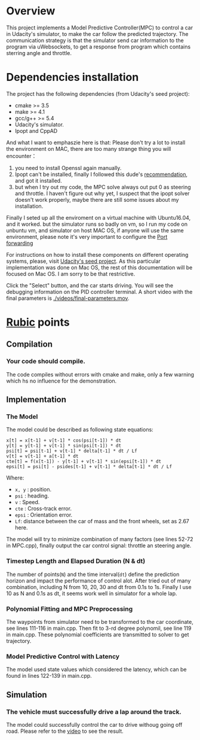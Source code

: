 
# Overview

This project implements a Model Predictive Controller(MPC) to control a car in Udacity's simulator, to make the car follow the predicted trajectory. The communication strategy is that the simulator send car information to the program via uWebsockets, to get a response from program which contains sterring angle and throttle. 

# Dependencies installation

The project has the following dependencies (from Udacity's seed project):

- cmake >= 3.5
- make >= 4.1
- gcc/g++ >= 5.4
- Udacity's simulator.
- Ipopt and CppAD

And what I want to emphaszie here is that: Please don't try a lot to install the environment on MAC, there are too many strange thing you will encounter：

1. you need to install Openssl again manually.
2. Ipopt can't be installed, finally I followed this dude's [recommendation](https://discussions.udacity.com/t/installing-ipopt-on-mac/502218/12), and got it installed.
3. but when I try out my code, the MPC solve always out put 0 as steering and throttle. I haven't figure out why yet, I suspect that the ipopt solver doesn't work properly, maybe there are still some issues about my installation.


Finally I seted up all the enviroment on a virtual machine with Ubuntu16.04, and it worked. but the simulator runs so badly on vm, so I run my code on unbuntu vm, and simulator on host MAC OS, if anyone will use the same environment, please note it's very important to configure the [Port forwarding](https://classroom.udacity.com/nanodegrees/nd013/parts/40f38239-66b6-46ec-ae68-03afd8a601c8/modules/0949fca6-b379-42af-a919-ee50aa304e6a/lessons/f758c44c-5e40-4e01-93b5-1a82aa4e044f/concepts/16cf4a78-4fc7-49e1-8621-3450ca938b77)

For instructions on how to install these components on different operating systems, please, visit [Udacity's seed project](https://github.com/udacity/CarND-MPC-Project). As this particular implementation was done on Mac OS, the rest of this documentation will be focused on Mac OS. I am sorry to be that restrictive.


Click the "Select" button, and the car starts driving. You will see the debugging information on the PID controller terminal. A short video with the final parameters is [./videos/final-parameters.mov](./videos/final-parameters.mov).

# [Rubic](https://review.udacity.com/#!/rubrics/896/view) points

## Compilation

### Your code should compile.

The code compiles without errors with cmake and make, only a few warning which hs no influence for the demonstration.

## Implementation

### The Model

The model could be described as following state equations:

```
x[t] = x[t-1] + v[t-1] * cos(psi[t-1]) * dt
y[t] = y[t-1] + v[t-1] * sin(psi[t-1]) * dt
psi[t] = psi[t-1] + v[t-1] * delta[t-1] * dt / Lf
v[t] = v[t-1] + a[t-1] * dt
cte[t] = f(x[t-1]) - y[t-1] + v[t-1] * sin(epsi[t-1]) * dt
epsi[t] = psi[t] - psides[t-1] + v[t-1] * delta[t-1] * dt / Lf
```

Where:

- `x, y` : position.
- `psi` : heading.
- `v` : Speed.
- `cte` : Cross-track error.
- `epsi` : Orientation error.
- `Lf`: distance between the car of mass and the front wheels, set as 2.67 here.

The model will try to minimize combination of many factors (see lines 52-72 in MPC.cpp), finally output the car control signal: throttle an steering angle.


### Timestep Length and Elapsed Duration (N & dt)

The number of points(`N`) and the time interval(`dt`) define the prediction horizon and impact the performance of control alot. After tried out of many combination, including N from 10, 20, 30 and dt from 0.1s to 1s. Finally I use 10 as N and 0.1s as dt, it seems work well in simulator for a whole lap. 

### Polynomial Fitting and MPC Preprocessing

The waypoints from simulator need to be transformed to the car coordinate, see lines 111-116 in main.cpp. Then fit to 3-rd degree polynomil, see line 119 in main.cpp. These polynomial coefficients are transmitted to solver to get trajectory.

### Model Predictive Control with Latency

The model used state values which considered the latency, which can be found in lines 122-139 in main.cpp.

## Simulation

### The vehicle must successfully drive a lap around the track.

The model could successfully control the car to drive withoug going off road. Please refer to the [video](./videos/P5-MPC-VIDEO.mov) to see the result.
